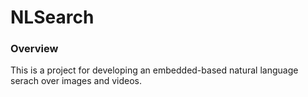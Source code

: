 # NLSearch

### Overview
This is a project for developing an embedded-based natural language serach over images and videos.
